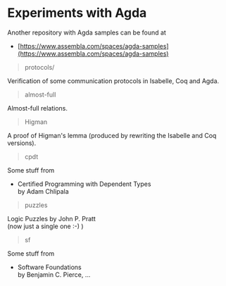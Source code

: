 # Experiments with Agda

Another repository with Agda samples can be found at

* [https://www.assembla.com/spaces/agda-samples](https://www.assembla.com/spaces/agda-samples)

> protocols/

Verification of some communication protocols in Isabelle, Coq and Agda.

> almost-full

Almost-full relations.

> Higman

A proof of Higman's lemma (produced by rewriting the Isabelle and Coq versions).

> cpdt

Some stuff from    
* Certified Programming with Dependent Types    
by Adam Chlipala

> puzzles

Logic Puzzles by John P. Pratt    
(now just a single one :-) )

> sf

Some stuff from
* Software Foundations    
by Benjamin C. Pierce, ...
